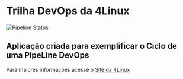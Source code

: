 # Trilha DevOps da 4Linux

<!-- Altere a Flag abaixo com sua URL do seu usuário do Github -->

![Pipeline Status](https://github.com/OllieSKS/DevOpsLab-HelloWorld/actions/workflows/pipeline.yml/badge.svg) 


## Aplicação criada para exemplificar o Ciclo de uma PipeLine DevOps


Para maiores informações acesse o [Site da 4Linux](https://www.4linux.com.br/cursos/devops)
